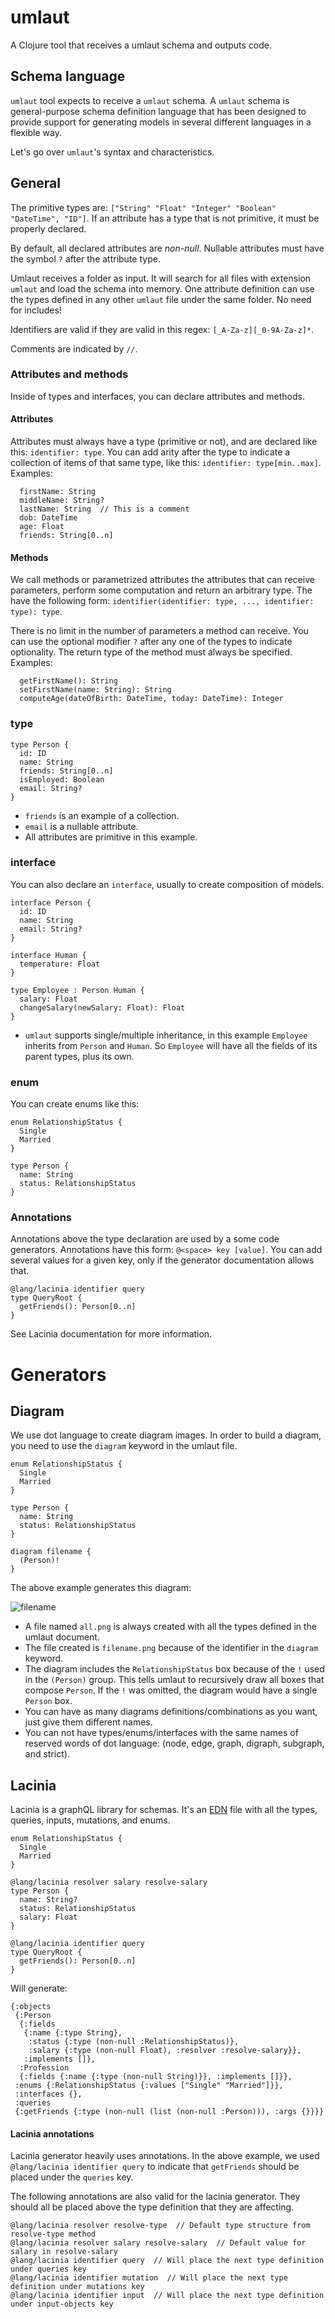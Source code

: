 # umlaut

A Clojure tool that receives a umlaut schema and outputs code.

## Schema language

`umlaut` tool expects to receive a `umlaut` schema. A `umlaut` schema is general-purpose schema definition language that has been designed to provide support for generating models in several different languages in a flexible way.

Let's go over `umlaut`'s syntax and characteristics.

## General

The primitive types are: `["String" "Float" "Integer" "Boolean" "DateTime", "ID"]`. If an attribute has a type that is not primitive, it must be properly declared.

By default, all declared attributes are *non-null*. Nullable attributes must have the symbol `?` after the attribute type.

Umlaut receives a folder as input. It will search for all files with extension `umlaut` and load the schema into memory. One attribute definition can use the types defined in any other `umlaut` file under the same folder. No need for includes!

Identifiers are valid if they are valid in this regex: `[_A-Za-z][_0-9A-Za-z]*`.

Comments are indicated by `//`.

### Attributes and methods
Inside of types and interfaces, you can declare attributes and methods.

#### Attributes
Attributes must always have a type (primitive or not), and are declared like this: `identifier: type`. You can add arity after the type to indicate a collection of items of that same type, like this: `identifier: type[min..max]`. Examples:
```
  firstName: String
  middleName: String?
  lastName: String  // This is a comment
  dob: DateTime
  age: Float
  friends: String[0..n]
```

#### Methods
We call methods or parametrized attributes the attributes that can receive parameters, perform some computation and return an arbitrary type. The have the following form: `identifier(identifier: type, ..., identifier: type): type`.

There is no limit in the number of parameters a method can receive. You can use the optional modifier `?` after any one of the types to indicate optionality. The return type of the method must always be specified. Examples:
```
  getFirstName(): String
  setFirstName(name: String): String
  computeAge(dateOfBirth: DateTime, today: DateTime): Integer
```

### type
```
type Person {
  id: ID
  name: String
  friends: String[0..n]
  isEmployed: Boolean
  email: String?
}
```

- `friends` is an example of a collection.
- `email` is a nullable attribute.
- All attributes are primitive in this example.


### interface
You can also declare an `interface`, usually to create composition of models.

```
interface Person {
  id: ID
  name: String
  email: String?
}

interface Human {
  temperature: Float
}

type Employee : Person Human {
  salary: Float
  changeSalary(newSalary: Float): Float
}
```

- `umlaut` supports single/multiple inheritance, in this example `Employee` inherits from `Person` and `Human`. So `Employee` will have all the fields of its parent types, plus its own.


### enum

You can create enums like this:
```
enum RelationshipStatus {
  Single
  Married
}

type Person {
  name: String
  status: RelationshipStatus
}
```

### Annotations
Annotations above the type declaration are used by a some code generators.
Annotations have this form: `@<space> key [value]`.
You can add several values for a given key, only if the generator documentation allows that.
```
@lang/lacinia identifier query
type QueryRoot {
  getFriends(): Person[0..n]
}
```
See Lacinia documentation for more information.

# Generators

## Diagram

We use dot language to create diagram images. In order to build a diagram, you need to use the `diagram` keyword in the umlaut file.

```
enum RelationshipStatus {
  Single
  Married
}

type Person {
  name: String
  status: RelationshipStatus
}

diagram filename {
  (Person)!
}
```

The above example generates this diagram:

![filename](./resources/filename.png)

- A file named `all.png` is always created with all the types defined in the umlaut document.
- The file created is `filename.png` because of the identifier in the `diagram` keyword.
- The diagram includes the `RelationshipStatus` box because of the `!` used in the `(Person)` group. This tells umlaut to recursively draw all boxes that compose `Person`. If the `!` was omitted, the diagram would have a single `Person` box.
- You can have as many diagrams definitions/combinations as you want, just give them different names.
- You can not have types/enums/interfaces with the same names of reserved words of dot language: (node, edge, graph, digraph, subgraph, and strict).


## Lacinia

Lacinia is a graphQL library for schemas. It's an [EDN](https://github.com/edn-format/edn) file with all the types, queries, inputs, mutations, and enums.

```
enum RelationshipStatus {
  Single
  Married
}

@lang/lacinia resolver salary resolve-salary
type Person {
  name: String?
  status: RelationshipStatus
  salary: Float
}

@lang/lacinia identifier query
type QueryRoot {
  getFriends(): Person[0..n]
}
```

Will generate:
```
{:objects
 {:Person
  {:fields
   {:name {:type String},
    :status {:type (non-null :RelationshipStatus)},
    :salary {:type (non-null Float), :resolver :resolve-salary}},
   :implements []},
  :Profession
  {:fields {:name {:type (non-null String)}}, :implements []}},
 :enums {:RelationshipStatus {:values ["Single" "Married"]}},
 :interfaces {},
 :queries
 {:getFriends {:type (non-null (list (non-null :Person))), :args {}}}}

```

#### Lacinia annotations

Lacinia generator heavily uses annotations. In the above example, we used `@lang/lacinia identifier query` to indicate that `getFriends` should be placed under the `queries` key.

The following annotations are also valid for the lacinia generator. They should all be placed above the type definition that they are affecting.
```
@lang/lacinia resolver resolve-type  // Default type structure from resolve-type method
@lang/lacinia resolver salary resolve-salary  // Default value for salary in resolve-salary
@lang/lacinia identifier query  // Will place the next type definition under queries key
@lang/lacinia identifier mutation  // Will place the next type definition under mutations key
@lang/lacinia identifier input  // Will place the next type definition under input-objects key
```
